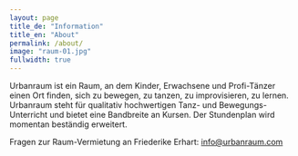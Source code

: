 ```yaml
---
layout: page
title_de: "Information"
title_en: "About"
permalink: /about/
image: "raum-01.jpg"
fullwidth: true
---
```



Urbanraum ist ein Raum, an dem Kinder, Erwachsene und Profi-Tänzer einen Ort finden, sich zu bewegen, zu tanzen, zu improvisieren, zu lernen. Urbanraum steht für qualitativ hochwertigen Tanz- und Bewegungs-Unterricht und bietet eine Bandbreite an Kursen. Der Stundenplan wird momentan beständig erweitert.

Fragen zur Raum-Vermietung an Friederike Erhart: <a href="mailto:info@urbanraum.com">info@urbanraum.com</a>
